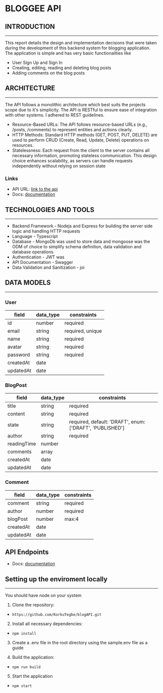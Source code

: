 # BLOGGEE API

## INTRODUCTION
---
This report details the design and implementation decisions that were taken during the development of this backend system for blogging application. The application is simple and has very basic functionalities like 
- User Sign Up and Sign In
- Creating, editing, reading and deleting blog posts
- Adding comments on the blog posts

## ARCHITECTURE
---
The API follows a monolithic architecture which best suits the projects scope due to it's simplicity. The API is RESTful to ensure ease of integration with other systems. I adhered to REST guidelines.
- Resource-Based URLs: The API follows resource-based URLs (e.g., /posts, /comments) to represent entities and actions clearly.
- HTTP Methods: Standard HTTP methods (GET, POST, PUT, DELETE) are used to perform CRUD (Create, Read, Update, Delete) operations on resources.
- Statelessness: Each request from the client to the server contains all necessary information, promoting stateless communication. This design choice enhances scalability, as servers can handle requests independently without relying on session state

### Links

- API URL: [link to the api](https://bloggee.onrender.com/docs/)
- Docs: [documentation](https://bloggee.onrender.com/docs/)

## TECHNOLOGIES AND TOOLS
---
- Backend Framework - Nodejs and Express for building the server side logic and handling HTTP requests
- Language - Typescript
- Database - MongoDb was used to store data and mongoose was the ODM of choice to simplify schema definition, data validation and database operations
- Authentication - JWT was 
- API Documentation - Swagger
- Data Validation and Sanitization - joi

## DATA MODELS
---
### User
| field  |  data_type | constraints  |
|---|---|---|
|  id |  number |  required |
|  email |  string |  required, unique |
|  name | string  |  required |
|  avatar  |  string |  required  |
|  password     | string  |  required |
|  createdAt  | date  |   |
|  updatedAt  | date  |   |


### BlogPost
| field  |  data_type | constraints  |
|---|---|---|
|  title |  string |  required |
|  content | string  |  required|
|  state |   string |  required, default: 'DRAFT', enum: ['DRAFT', 'PUBLISHED']  |
|  author |  string | required  |
|  readingTime |  number |   |
|  comments |  array |   |
|  createdAt |  date |   |
|  updatedAt    | date  |   |


### Comment
| field  |  data_type | constraints  |
|---|---|---|
|  comment |  string |  required |
|  author | number  |  required |
|  blogPost  |  number |  max:4  |
|  createdAt |  date |   |
|  updatedAt    | date  |   |

## API Endpoints

- Docs: [documentation](https://bloggee.onrender.com/docs/)

## Setting up the enviroment locally
---
You should have node on your system
1. Clone the repository:
  - `https://github.com/KorkuTegbe/blogAPI.git`
2. Install all necessary dependencies:
  - `npm install`
3. Create a .env file in the root directory using the sample.env file as a guide 

4. Build the application:
  - `npm run build`

5. Start the application
  - `npm start`
  
